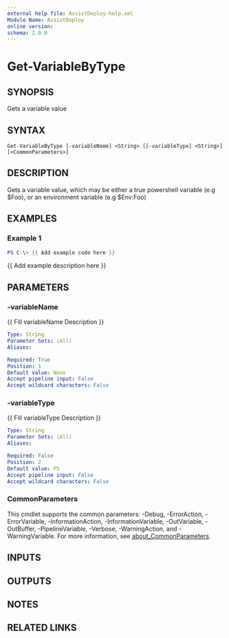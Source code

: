 ```yaml
---
external help file: AssistDeploy-help.xml
Module Name: AssistDeploy
online version:
schema: 2.0.0
---
```


# Get-VariableByType

## SYNOPSIS
Gets a variable value

## SYNTAX

```
Get-VariableByType [-variableName] <String> [[-variableType] <String>] [<CommonParameters>]
```

## DESCRIPTION
Gets a variable value, which may be either a true powershell variable (e.g $Foo), or an environment variable (e.g $Env:Foo)

## EXAMPLES

### Example 1
```powershell
PS C:\> {{ Add example code here }}
```

{{ Add example description here }}

## PARAMETERS

### -variableName
{{ Fill variableName Description }}

```yaml
Type: String
Parameter Sets: (All)
Aliases:

Required: True
Position: 1
Default value: None
Accept pipeline input: False
Accept wildcard characters: False
```

### -variableType
{{ Fill variableType Description }}

```yaml
Type: String
Parameter Sets: (All)
Aliases:

Required: False
Position: 2
Default value: PS
Accept pipeline input: False
Accept wildcard characters: False
```

### CommonParameters
This cmdlet supports the common parameters: -Debug, -ErrorAction, -ErrorVariable, -InformationAction, -InformationVariable, -OutVariable, -OutBuffer, -PipelineVariable, -Verbose, -WarningAction, and -WarningVariable. For more information, see [about_CommonParameters](http://go.microsoft.com/fwlink/?LinkID=113216).

## INPUTS

## OUTPUTS

## NOTES

## RELATED LINKS
